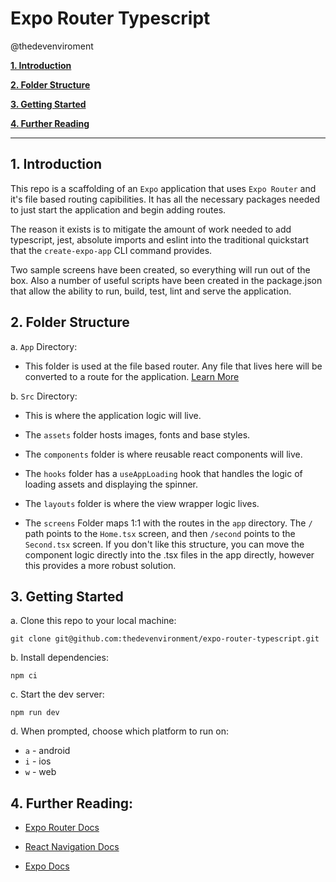 # Expo Router Typescript

@thedevenviroment

[__1. Introduction__](#introduction)

[__2. Folder Structure__](#folder-structure)

[__3. Getting Started__](#getting-started)

[__4. Further Reading__](#further-reading)

---

<a name="#introduction"></a>
## 1. Introduction

This repo is a scaffolding of an `Expo` application that uses `Expo Router` and it's file based routing capibilities. It has all the necessary packages needed to just start the application and begin adding routes.  

The reason it exists is to mitigate the amount of work needed to add typescript, jest, absolute imports and eslint into the traditional quickstart that the `create-expo-app` CLI command provides. 

Two sample screens have been created, so everything will run out of the box. Also a number of useful scripts have been created in the package.json that allow the ability to run, build, test, lint and serve the application. 

<a name="#folder-structure"></a>
## 2. Folder Structure

a. `App` Directory:
- This folder is used at the file based router. Any file that lives here will be converted to a route for the application. [Learn More](https://expo.github.io/router/docs/)

b. `Src` Directory:

- This is where the application logic will live. 

- The `assets` folder hosts images, fonts and base styles.

- The `components` folder is where reusable react components will live. 

- The `hooks` folder has a `useAppLoading` hook that handles the logic of loading assets and displaying the spinner. 

- The `layouts` folder is where the view wrapper logic lives.

- The `screens` Folder maps 1:1 with the routes in the `app` directory. The `/` path points to the `Home.tsx` screen, and then `/second` points to the `Second.tsx` screen. If you don't like this structure, you can move the component logic directly into the .tsx files in the app directly, however this provides a more robust solution.

<a name="#getting-started"></a>
## 3. Getting Started

a. Clone this repo to your local machine:
```
git clone git@github.com:thedevenvironment/expo-router-typescript.git
```

b. Install dependencies:
```
npm ci
```

c. Start the dev server:
```
npm run dev
```

d. When prompted, choose which platform to run on:
- `a` - android
- `i` - ios
- `w` - web

<a name="#further-reading"></a>
## 4. Further Reading:

- [Expo Router Docs](https://expo.github.io/router/docs/)

- [React Navigation Docs](https://reactnavigation.org/docs/getting-started)

- [Expo Docs](https://docs.expo.dev/tutorial/introduction/)
